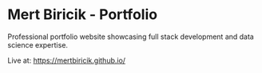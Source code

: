 # Mert Biricik - Portfolio

Professional portfolio website showcasing full stack development and data science expertise.

Live at: https://mertbiricik.github.io/
